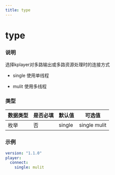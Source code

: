 ```yaml
---
title: type
---
```


type
===

### 说明
选择kplayer对多路输出或多路资源处理时的连接方式
* single
使用单线程

* mulit
使用多线程

### 类型
| 数据类型 | 是否必填 | 默认值 | 可选值 |
|---|---|---|---|
| 枚举 | 否 | single | single mulit |

### 示例
```yaml {4}
version: "1.1.0"
player:
  connect:
    single: mulit
```
